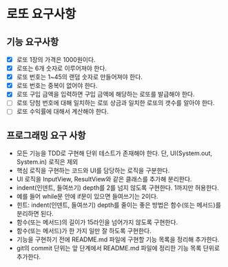 # 로또 요구사항

## 기능 요구사항

- [x] 로또 1장의 가격은 1000원이다.
- [x] 로또는 6개 숫자로 이루어져야 한다.
- [x] 로또 번호는 1~45의 랜덤 숫자로 만들어져야 한다.
- [x] 로또 번호는 중복이 없어야 한다.
- [x] 로또 구입 금액을 입력하면 구입 금액에 해당하는 로또를 발급해야 한다.
- [ ] 로또 당첨 번호에 대해 일치하는 로또 상금과 일치한 로또의 갯수를 알아야 한다.
- [ ] 로또 수익률에 대해서 계산해야 한다.

## 프로그래밍 요구 사항
- 모든 기능을 TDD로 구현해 단위 테스트가 존재해야 한다. 단, UI(System.out, System.in) 로직은 제외
- 핵심 로직을 구현하는 코드와 UI를 담당하는 로직을 구분한다.
- UI 로직을 InputView, ResultView와 같은 클래스를 추가해 분리한다.
- indent(인덴트, 들여쓰기) depth를 2를 넘지 않도록 구현한다. 1까지만 허용한다.
- 예를 들어 while문 안에 if문이 있으면 들여쓰기는 2이다.
- 힌트: indent(인덴트, 들여쓰기) depth를 줄이는 좋은 방법은 함수(또는 메서드)를 분리하면 된다.
- 함수(또는 메서드)의 길이가 15라인을 넘어가지 않도록 구현한다.
- 함수(또는 메서드)가 한 가지 일만 잘 하도록 구현한다.
- 기능을 구현하기 전에 README.md 파일에 구현할 기능 목록을 정리해 추가한다.
- git의 commit 단위는 앞 단계에서 README.md 파일에 정리한 기능 목록 단위로 추가한다.